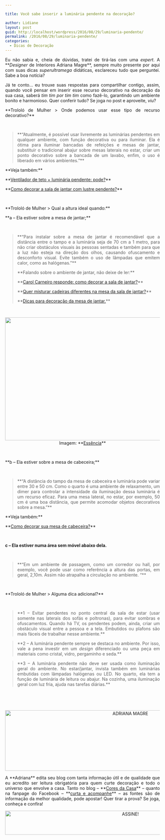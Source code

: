 ```yaml
---

title: Você sabe inserir a luminária pendente na decoração?

author: Lidiane
layout: post
guid: http://localhost/wordpress/2016/08/29/luminaria-pendente/
permalink: /2016/08/29/luminaria-pendente/
categories:
  - Dicas de Decoração
---
```

<p style="text-align: justify;">
  Eu não sabia e, cheia de dúvidas, tratei de tirá-las com uma <em>expert</em>. A **<em>Designer</em> de Interiores Adriana Magre**, sempre muito presente por aqui com suas dicas <em>superultramega</em> didáticas, esclareceu tudo que perguntei. Sabe a boa notícia?
</p>

<p style="text-align: justify;" align="justify">
  Já te conto… eu trouxe suas respostas para compartilhar contigo, assim, quando você pensar em inserir esse recurso decorativo na decoração da sua casa, saberá <em>tim tim por tim tim</em> como fazê-lo, garantindo um ambiente bonito e harmonioso. Quer conferir tudo? Se joga no post e aproveite, <em>viu</em>?
</p>

<!--more-->

<p align="justify">
  **Trololó de Mulher > Onde podemos usar esse tipo de recurso decorativo?**
</p>

&nbsp;

> <p align="justify">
>   **“Atualmente, é possível usar livremente as luminárias pendentes em qualquer ambiente, com função decorativa ou para iluminar. Ela é ótima para iluminar bancadas de refeições e mesas de jantar, substituir o tradicional abajur sobre mesas laterais no estar, criar um ponto decorativo sobre a bancada de um lavabo, enfim, o uso é liberado em vários ambientes.”**
> </p>

<p align="justify">
  **Veja também:**
</p>

<p align="justify">
  **<a href="http://www.decoracaodacasa.com/luminaria-pendente-sala-jantar/" target="_blank">Ventilador de teto + luminária pendente: pode?</a>**
</p>

<p align="justify">
  **<a href="http://www.decoracaodacasa.com/lustre-pendente/" target="_blank">Como decorar a sala de jantar com lustre pendente?</a>**
</p>

&nbsp;

<p align="justify">
  **Trololó de Mulher > Qual a altura ideal quando:**
</p>

<p align="justify">
  **a &#8211; Ela estiver sobre a mesa de jantar;**
</p>

&nbsp;

> <p align="justify">
>   **“Para instalar sobre a mesa de jantar é recomendável que a distância entre o tampo e a luminária seja de 70 cm a 1 metro, para não criar obstáculos visuais às pessoas sentadas e também para que a luz não esteja na direção dos olhos, causando ofuscamento e desconforto visual. Evite também o uso de lâmpadas que emitem calor, como as halógenas.”**
> </p>
> 
> <p align="justify">
>   **Falando sobre o ambiente de jantar, não deixe de ler:**
> </p>
> 
> <p align="justify">
>   **<a href="http://www.decoracaodacasa.com/como-decorar-a-sala-de-jantar/" target="_blank">Carol Carneiro responde: como decorar a sala de jantar?</a>**
> </p>
> 
> <p align="justify">
>   **<a href="http://www.bichafemea.com/2012/08/01/cadeiras-sala-mesa-jantar/" target="_blank">Quer misturar cadeiras diferentes na mesa da sala de jantar?</a>**
> </p>
> 
> <p align="justify">
>   **<a href="http://www.decoracaodacasa.com/dicas-decoracao-mesa-jantar/" target="_blank">Dicas para decoração da mesa de jantar.</a>**
> </p>

&nbsp;

<p align="center">
  <a href="http://www.decoracaodacasa.com/luminaria-pendente-decoracao/decoracao-luminaria-pendente2/" rel="attachment wp-att-1828"><img class="alignnone size-full wp-image-1828" title="DECORACAO-LUMINARIA-PENDENTE[2]" src="http://www.decoracaodacasa.com/blog/wp-content/uploads/2012/11/DECORACAO-LUMINARIA-PENDENTE2.jpg" alt="" width="600" height="400" /></a><br /> Imagem: **<a href="http://www.essenciamoveis.com.br/blog/" target="_blank">Essência</a>**
</p>

&nbsp;

<p align="justify">
  **b &#8211; Ela estiver sobre a mesa de cabeceira;**
</p>

&nbsp;

> <p align="justify">
>   **“A distância do tampo da mesa de cabeceira e luminária pode variar entre 30 e 50 cm. Como o quarto é uma ambiente de relaxamento, um dimer para controlar a intensidade da iluminação dessa luminária é um recurso eficaz. Para uma mesa lateral, no estar, por exemplo, 50 cm é uma boa distância, que permite acomodar objetos decorativos sobre a mesa.”**
> </p>

<p align="justify">
  **Veja também:**
</p>

<p align="justify">
  **<a href="http://www.decoracaodacasa.com/mesa-de-cabeceira/" target="_blank">Como decorar sua mesa de cabeceira?</a>**
</p>

&nbsp;

**c &#8211; Ela estiver numa área sem móvel abaixo dela.**

&nbsp;

> <p align="justify">
>   **“Em um ambiente de passagem, como um corredor ou hall, por exemplo, você pode usar como referência a altura das portas, em geral, 2,10m. Assim não atrapalha a circulação no ambiente. “**
> </p>

&nbsp;

<p align="justify">
  **Trololó de Mulher > Alguma dica adicional?**
</p>

&nbsp;

> <p align="justify">
>   **1 – Evitar pendentes no ponto central da sala de estar (usar somente nas laterais dos sofás e poltronas), para evitar sombras e ofuscamentos. Quando há TV, os pendentes podem, ainda, criar um obstáculo visual entre a pessoa e a tela. Embutidos ou plafons são mais fáceis de trabalhar nesse ambiente.**
> </p>

> <p align="justify">
>   **2 – A luminária pendente sempre se destaca no ambiente. Por isso, vale a pena investir em um <em>design</em> diferenciado ou uma peça em materiais como cristal, vidro, pergaminho e seda.**
> </p>

> <p align="justify">
>   **3 – A luminária pendente não deve ser usada como iluminação geral do ambiente. No estar/jantar, invista também em luminárias embutidas com lâmpadas halógenas ou LED. No quarto, ela tem a função de luminária de leitura ou abajur. Na cozinha, uma iluminação geral com luz fria, ajuda nas tarefas diárias.**
> </p>

&nbsp;

&nbsp;

<p align="center">
  <img class="alignnone size-full wp-image-12866" src="http://www.trololodemulher.com.br/blog/wp-content/uploads/2016/08/ADRIANA-MAGRE.jpg" alt="ADRIANA MAGRE" width="800" height="197" />
</p>

<p style="text-align: justify;">
  A **Adriana** edita seu blog com tanta informação útil e de qualidade que eu acredito ser leitura obrigatória para quem curte decoração e todo o universo que envolve a casa. Tanto no blog – **<a href="http://www.coresdacasa.com.br/" target="_blank">Cores da Casa</a>** – quanto na fanpage do Facebook – **<a href="https://www.facebook.com/coresdacasa" target="_blank">curta e acompanhe</a>** – as fontes são de informação da melhor qualidade, pode apostar! Quer tirar a prova? Se joga, conheça e confira!
</p>

<p align="center">
  <a href="http://feedburner.google.com/fb/a/mailverify?uri=blogBichaFemea&loc=en_US" target="_blank"><img class="alignnone size-full wp-image-10439" src="http://www.trololodemulher.com.br/blog/wp-content/uploads/2014/09/ASSINE.png" alt="ASSINE!" width="800" height="78" /></a>
</p>